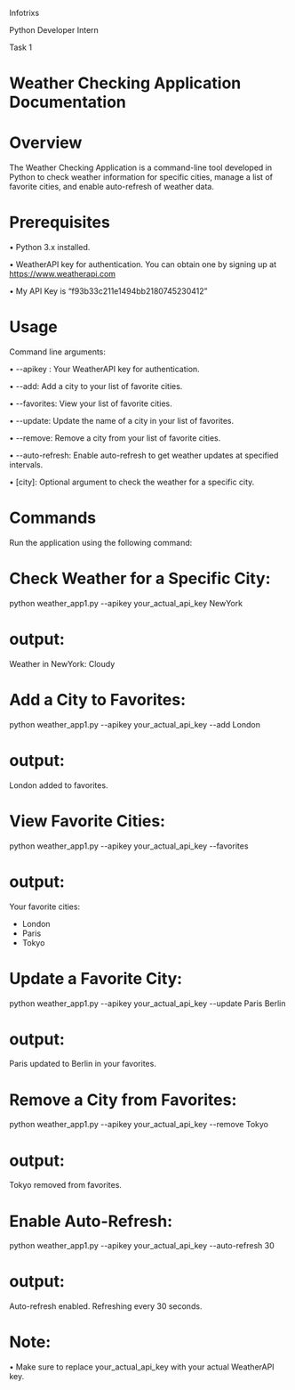  Infotrixs
 
 Python Developer Intern
 
 Task 1

 # Weather Checking Application Documentation

 # Overview
 The Weather Checking Application is a command-line tool developed in Python to check weather information for specific cities, manage a list 
 of favorite cities, and enable auto-refresh of weather data.

 # Prerequisites
 •	Python 3.x installed.
 
 •	WeatherAPI key for authentication. You can obtain one by signing up at https://www.weatherapi.com
 
 •	My API Key is “f93b33c211e1494bb2180745230412”
 # Usage

 Command line arguments: 

 •	--apikey : Your WeatherAPI key for authentication.
 
 •	--add: Add a city to your list of favorite cities.
 
 •	--favorites: View your list of favorite cities.
 
 •	--update: Update the name of a city in your list of favorites.
 
 •	--remove: Remove a city from your list of favorite cities.
 
 •	--auto-refresh: Enable auto-refresh to get weather updates at specified intervals.
 
 •	[city]: Optional argument to check the weather for a specific city.

 # Commands

 Run the application using the following command:

 # Check Weather for a Specific City:
 
 python weather_app1.py --apikey your_actual_api_key NewYork

 # output:
 
 Weather in NewYork: Cloudy

 # Add a City to Favorites:

 python weather_app1.py --apikey your_actual_api_key --add London

# output:

London added to favorites.

# View Favorite Cities:

python weather_app1.py --apikey your_actual_api_key --favorites

# output:

Your favorite cities:
- London
- Paris
- Tokyo

# Update a Favorite City:

python weather_app1.py --apikey your_actual_api_key --update Paris Berlin

# output:

Paris updated to Berlin in your favorites.

# Remove a City from Favorites:

python weather_app1.py --apikey your_actual_api_key --remove Tokyo

# output:

Tokyo removed from favorites.

# Enable Auto-Refresh:

python weather_app1.py --apikey your_actual_api_key --auto-refresh 30

# output:

Auto-refresh enabled. Refreshing every 30 seconds.

# Note:

•	Make sure to replace your_actual_api_key with your actual WeatherAPI key.












 

 

 

